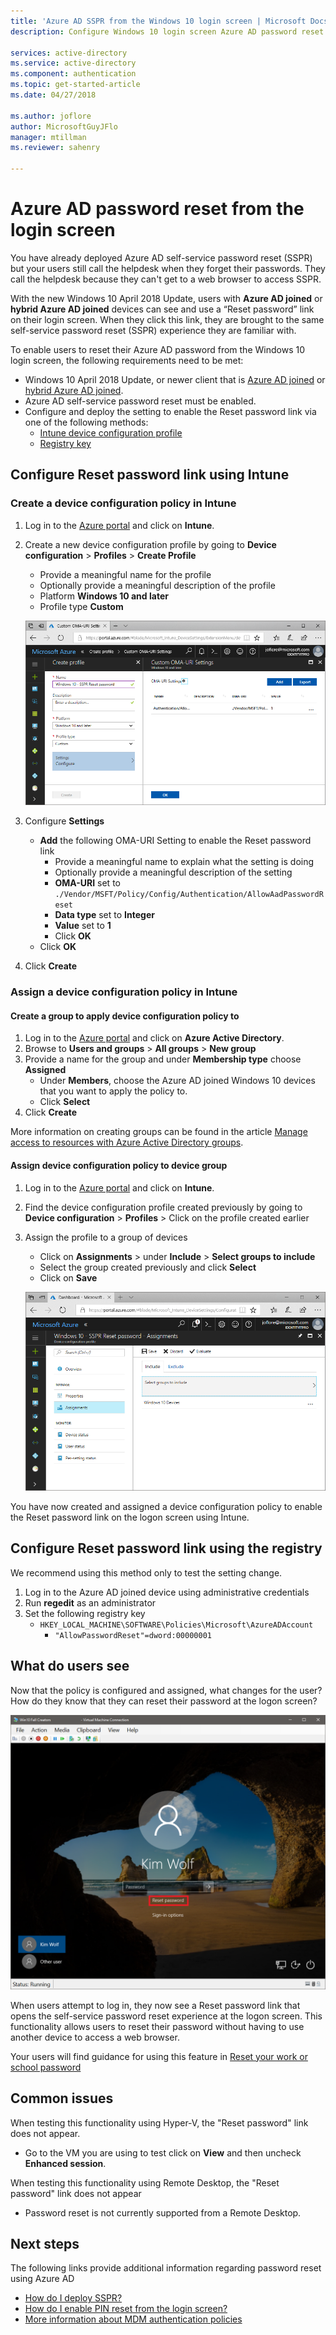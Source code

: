 ```yaml
---
title: 'Azure AD SSPR from the Windows 10 login screen | Microsoft Docs'
description: Configure Windows 10 login screen Azure AD password reset and I forgot my PIN

services: active-directory
ms.service: active-directory
ms.component: authentication
ms.topic: get-started-article
ms.date: 04/27/2018

ms.author: joflore
author: MicrosoftGuyJFlo
manager: mtillman
ms.reviewer: sahenry

---
```

# Azure AD password reset from the login screen

You have already deployed Azure AD self-service password reset (SSPR) but your users still call the helpdesk when they forget their passwords. They call the helpdesk because they can't get to a web browser to access SSPR.

With the new Windows 10 April 2018 Update, users with **Azure AD joined** or **hybrid Azure AD joined** devices can see and use a “Reset password” link on their login screen. When they click this link, they are brought to the same self-service password reset (SSPR) experience they are familiar with.

To enable users to reset their Azure AD password from the Windows 10 login screen, the following requirements need to be met:

* Windows 10 April 2018 Update, or newer client that is [Azure AD joined](../device-management-azure-portal.md) or [hybrid Azure AD joined](../device-management-hybrid-azuread-joined-devices-setup.md).
* Azure AD self-service password reset must be enabled.
* Configure and deploy the setting to enable the Reset password link via one of the following methods:
   * [Intune device configuration profile](tutorial-sspr-windows.md#configure-reset-password-link-using-intune)
   * [Registry key](tutorial-sspr-windows.md#configure-reset-password-link-using-the-registry)

## Configure Reset password link using Intune

### Create a device configuration policy in Intune

1. Log in to the [Azure portal](https://portal.azure.com) and click on **Intune**.
2. Create a new device configuration profile by going to **Device configuration** > **Profiles** > **Create Profile**
   * Provide a meaningful name for the profile
   * Optionally provide a meaningful description of the profile
   * Platform **Windows 10 and later**
   * Profile type **Custom**

   ![CreateProfile][CreateProfile]

3. Configure **Settings**
   * **Add** the following OMA-URI Setting to enable the Reset password link
      * Provide a meaningful name to explain what the setting is doing
      * Optionally provide a meaningful description of the setting
      * **OMA-URI** set to `./Vendor/MSFT/Policy/Config/Authentication/AllowAadPasswordReset`
      * **Data type** set to **Integer**
      * **Value** set to **1**
      * Click **OK**
   * Click **OK**
4. Click **Create**

### Assign a device configuration policy in Intune

#### Create a group to apply device configuration policy to

1. Log in to the [Azure portal](https://portal.azure.com) and click on **Azure Active Directory**.
2. Browse to **Users and groups** > **All groups** > **New group**
3. Provide a name for the group and under **Membership type** choose **Assigned**
   * Under **Members**, choose the Azure AD joined Windows 10 devices that you want to apply the policy to.
   * Click **Select**
4. Click **Create**

More information on creating groups can be found in the article [Manage access to resources with Azure Active Directory groups](../active-directory-manage-groups.md).

#### Assign device configuration policy to device group

1. Log in to the [Azure portal](https://portal.azure.com) and click on **Intune**.
2. Find the device configuration profile created previously by going to **Device configuration** > **Profiles** > Click on the profile created earlier
3. Assign the profile to a group of devices 
   * Click on **Assignments** > under **Include** > **Select groups to include**
   * Select the group created previously and click **Select**
   * Click on **Save**

   ![Assignment][Assignment]

You have now created and assigned a device configuration policy to enable the Reset password link on the logon screen using Intune.

## Configure Reset password link using the registry

We recommend using this method only to test the setting change.

1. Log in to the Azure AD joined device using administrative credentials
2. Run **regedit** as an administrator
3. Set the following registry key
   * `HKEY_LOCAL_MACHINE\SOFTWARE\Policies\Microsoft\AzureADAccount`
      * `"AllowPasswordReset"=dword:00000001`

## What do users see

Now that the policy is configured and assigned, what changes for the user? How do they know that they can reset their password at the logon screen?

![LoginScreen][LoginScreen]

When users attempt to log in, they now see a Reset password link that opens the self-service password reset experience at the logon screen. This functionality allows users to reset their password without having to use another device to access a web browser.

Your users will find guidance for using this feature in [Reset your work or school password](../active-directory-passwords-update-your-own-password.md#reset-password-at-sign-in)

## Common issues

When testing this functionality using Hyper-V, the "Reset password" link does not appear.

* Go to the VM you are using to test click on **View** and then uncheck **Enhanced session**.

When testing this functionality using Remote Desktop, the "Reset password" link does not appear

* Password reset is not currently supported from a Remote Desktop.

## Next steps

The following links provide additional information regarding password reset using Azure AD

* [How do I deploy SSPR?](howto-sspr-deployment.md)
* [How do I enable PIN reset from the login screen?](https://docs.microsoft.com/intune/device-windows-pin-reset)
* [More information about MDM authentication policies](https://docs.microsoft.com/windows/client-management/mdm/policy-csp-authentication)

[CreateProfile]: ./media/tutorial-sspr-windows/create-profile.png "Create Intune device configuration profile to enable Reset password link on the Windows 10 logon screen"
[Assignment]: ./media/tutorial-sspr-windows/profile-assignment.png "Assign Intune device configuration policy to a group of Windows 10 devices"
[LoginScreen]: ./media/tutorial-sspr-windows/logon-reset-password.png "Reset password link at the Windows 10 logon screen"
